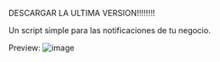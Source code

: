 
DESCARGAR LA ULTIMA VERSION!!!!!!!!



Un script simple para las notificaciones de tu negocio.




Preview:
![image](https://github.com/M-DEVELOPMENT23/M-JobNotify/assets/69606982/dbd1d082-ab4a-433a-a515-d3176ca58863)
